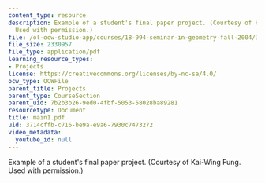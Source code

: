 ```yaml
---
content_type: resource
description: Example of a student's final paper project. (Courtesy of Kai-Wing Fung.
  Used with permission.)
file: /ol-ocw-studio-app/courses/18-994-seminar-in-geometry-fall-2004/3714cffbc716be9ae9a67930c7473272_main1.pdf
file_size: 2330957
file_type: application/pdf
learning_resource_types:
- Projects
license: https://creativecommons.org/licenses/by-nc-sa/4.0/
ocw_type: OCWFile
parent_title: Projects
parent_type: CourseSection
parent_uid: 7b2b3b26-9ed0-4fbf-5053-58028ba89281
resourcetype: Document
title: main1.pdf
uid: 3714cffb-c716-be9a-e9a6-7930c7473272
video_metadata:
  youtube_id: null
---
```

Example of a student's final paper project. (Courtesy of Kai-Wing Fung. Used with permission.)